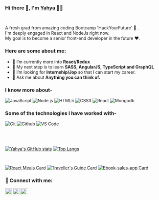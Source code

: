### Hi there 👋, I'm [Yahya](https://github.com/YahyaGanjo) 👨‍💻

<br/>

<p>
A fresh grad from amazing coding Bootcamp 'HackYourFuture' 🚀 .
<br/>
I'm deeply engaged in React and NodeJs right now.
<br/>  
My goal is to become a senior front-end developer in the future ❤️.
</p>


### Here are some about me:</br>
- 🔭 I’m currently more into **React/Redux**
- 🌱 My next step is to learn **SASS, AngularJS, TypeScript and GraphQL**
- 👯 I’m looking for **Internship/Jop** so that I can start my career.
- 💬 Ask me about **Anything you can think of.**

### I know more about- </br>
![JavaScript](https://img.shields.io/badge/JavaScript-F7DF1E?style=for-the-badge&logo=javascript&logoColor=black)
![Node.js](https://img.shields.io/badge/Node.js-43853D?style=for-the-badge&logo=node.js&logoColor=white)
![HTML5](https://img.shields.io/badge/-HTML5-000000?style=for-the-badge&logo=HTML5)
![CSS3](https://img.shields.io/badge/-CSS3-000000?style=for-the-badge&logo=CSS3)
![React](https://img.shields.io/badge/React-20232A?style=for-the-badge&logo=react&logoColor=61DAFB)
![Mongodb](https://img.shields.io/badge/MongoDB-4EA94B?style=for-the-badge&logo=mongodb&logoColor=white)

### Some of the technologies I have worked with-</br>
![Git](http://img.shields.io/badge/-Git-000000?style=for-the-badge&logo=Git)
![Github](http://img.shields.io/badge/-Github-000000?style=for-the-badge&logo=Github&logoColor=green)
![VS Code](http://img.shields.io/badge/-VS%20Code-000000?style=for-the-badge&logo=Visual-studio-code&logoColor=blue)
</br></br></br></br>

[![Yahya's GitHub stats](https://github-readme-stats.vercel.app/api?username=YahyaGanjo&show_icons=true&theme=radical)](https://github.com/YahyaGanjo/YahyaGanjo)
[![Top Langs](https://github-readme-stats.vercel.app/api/top-langs/?username=YahyaGanjo&theme=radical)](https://github.com/YahyaGanjo)

<br>

[![React Meals Card](https://github-readme-stats.vercel.app/api/pin/?username=YahyaGanjo&repo=FoodOrderApp&theme=radical)](https://github.com/YahyaGanjo/FoodOrderApp)
[![Traveller's Guide Card](https://github-readme-stats.vercel.app/api/pin/?username=YahyaGanjo&repo=Traveller-s-Guide&theme=radical)](https://github.com/YahyaGanjo/Traveller-s-Guide)
[![Ebook-sales-app Card](https://github-readme-stats.vercel.app/api/pin/?username=YahyaGanjo&repo=Ebook-sales-app&theme=radical)](https://github.com/YahyaGanjo/Ebook-sales-app)



### 🤝 Connect with me:

<a href="https://www.linkedin.com/in/yahya-ganjo-/">
  <img align="left" alt="Yahya's Linkedin" width="22px" src="https://cdn.jsdelivr.net/npm/simple-icons@v3/icons/linkedin.svg" />
</a>

<a href="https://www.facebook.com/yehya.alsori/">
  <img align="left" alt="Yahya's Facebook" width="22px" src="https://cdn.jsdelivr.net/npm/simple-icons@v3/icons/facebook.svg" />
</a>

<a href="mailto:yahya.ganjo@gmail.com">
  <img align="left" alt="Yahya's Email" width="22px" src="https://cdn.jsdelivr.net/npm/simple-icons@v3/icons/gmail.svg" />
</a>
